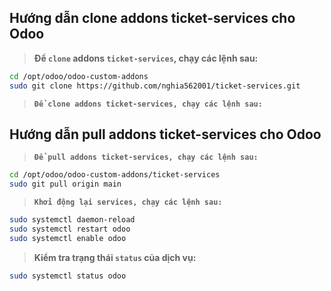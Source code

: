 Hướng dẫn clone addons ticket-services cho Odoo
----

> **Để `clone` addons `ticket-services`, chạy các lệnh sau:**

```bash
cd /opt/odoo/odoo-custom-addons
sudo git clone https://github.com/nghia562001/ticket-services.git
```

> **`Để clone addons ticket-services, chạy các lệnh sau:`**

Hướng dẫn pull addons ticket-services cho Odoo
----

> **`Để pull addons ticket-services, chạy các lệnh sau:`**

```bash
cd /opt/odoo/odoo-custom-addons/ticket-services
sudo git pull origin main
```

> **`Khởi động lại services, chạy các lệnh sau:`**

```bash
sudo systemctl daemon-reload
sudo systemctl restart odoo
sudo systemctl enable odoo
```

> **Kiểm tra trạng thái `status` của dịch vụ:**

```bash
sudo systemctl status odoo
```
